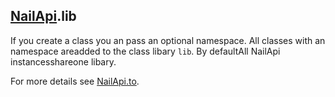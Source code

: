 [glob]: https://npmjs.org/package/glob
[grunt-contrib-coffee]: https://github.com/gruntjs/grunt-contrib-coffee
[grunt-istanbul-coverage]: https://github.com/daniellmb/grunt-istanbul-coverage
[grunt-istanbul]: https://github.com/taichi/grunt-istanbul
[grunt-simple-mocha]: https://github.com/yaymukund/grunt-simple-mocha
[grunt]: http://gruntjs.com/
[mocha]: https://npmjs.org/package/mocha
[should]: https://github.com/visionmedia/should.js
[underscore]: http://underscorejs.org

[About.meta-data]: ../About/meta-data.coffee.md
[About.modules]: ../About/modules.coffee.md
[NailApi]: ../NailApi.coffee.md
[NailApi.lib]: lib.coffee.md
[NailApi.modules]: modules.coffee.md
[NailApi.parent]: parent.coffee.md
[NailApi.to]: to.coffee.md
[NailApi.use]: use.coffee.md

[nail]: https://github.com/noptic/nail
[npm]: https://github.com/noptic/nail

[NailApi].lib
-------------
If you create a class you an pass an optional namespace.
All classes with an namespace areadded to the class libary `lib`.
By defaultAll NailApi instancesshareone libary.

For more details see [NailApi.to].